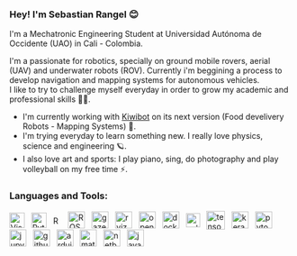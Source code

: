 ### Hey! I'm Sebastian Rangel 😊
I'm a Mechatronic Engineering Student at Universidad Autónoma de Occidente (UAO) in Cali - Colombia.

I'm a passionate for robotics, specially on ground mobile rovers, aerial (UAV) and underwater robots (ROV). Currently i'm beggining a process to develop navigation and mapping systems for autonomous vehicles.<br/>
I like to try to challenge myself everyday in order to grow my academic and professional skills 🤘🏻.

- I'm currently working with [Kiwibot][website] on its next version (Food develivery Robots - Mapping Systems) 🦾.
- I'm trying everyday to learn something new. I really love physics, science and engineering 🪐. 
- I also love art and sports: I play piano, sing, do photography and play volleyball on my free time ⚡.

[website]: https://kiwibot.com/

### **Languages and Tools**:

[<img align="middle" alt="Visual Studio Code" height="27px" src="https://upload.wikimedia.org/wikipedia/commons/thumb/9/9a/Visual_Studio_Code_1.35_icon.svg/1024px-Visual_Studio_Code_1.35_icon.svg.png" />][vscode]
&nbsp;&nbsp;[<img align="middle" alt="Python" height="27px" src="https://upload.wikimedia.org/wikipedia/commons/thumb/c/c3/Python-logo-notext.svg/1024px-Python-logo-notext.svg.png" />][python]
&nbsp;&nbsp;[<img align="middle" alt="ROS" height="15px" src="https://static.wixstatic.com/media/c5a9b9_7604335285bc4147a36b5c350a4b22c5~mv2.png/v1/fit/w_437%2Ch_115%2Cal_c%2Cq_80/file.png" />][ros]
&nbsp;&nbsp;[<img align="middle" alt="ROS2" height="30px" src="https://avatars3.githubusercontent.com/u/3979232?s=400&v=4" />][ros2]
&nbsp;&nbsp;[<img align="middle" alt="gazebo" height="30px" src="https://upload.wikimedia.org/wikipedia/en/1/13/Gazebo_logo.svg" />][gazebo]
&nbsp;&nbsp;[<img align="middle" alt="rviz" height="30px" src="https://store.yonohub.com/wp-content/uploads/2020/06/rviz.svg" />][rviz]
&nbsp;&nbsp;[<img align="middle" alt="opencv" height="30px" src="https://upload.wikimedia.org/wikipedia/commons/3/32/OpenCV_Logo_with_text_svg_version.svg" />][opencv]
&nbsp;&nbsp;[<img align="middle" alt="docker" height="30px" src="https://www.docker.com/sites/default/files/d8/styles/role_icon/public/2019-07/Moby-logo.png?itok=sYH_JEaJ" />][docker]
&nbsp;&nbsp;[<img align="middle" alt="yolo" height="25px" src="https://img.favpng.com/5/13/4/yolo-object-detection-darknet-opencv-convolutional-neural-network-png-favpng-j7FKX339NgCi1RcH8Sbs5ecHS.jpg" />][yolo]
&nbsp;&nbsp;[<img align="middle" alt="tensorflow" height="33px" src="https://www.kubeflow.org/docs/images/logos/TensorFlow.png" />][tensorflow]
&nbsp;&nbsp;[<img align="middle" alt="keras" height="30px" src="https://upload.wikimedia.org/wikipedia/commons/thumb/a/ae/Keras_logo.svg/1024px-Keras_logo.svg.png" />][keras]
&nbsp;&nbsp;[<img align="middle" alt="pytorch" height="30px" src="https://pytorch.org/assets/images/pytorch-logo.png" />][pytorch]
&nbsp;&nbsp;[<img align="middle" alt="jupyter" height="30px" src="https://upload.wikimedia.org/wikipedia/commons/thumb/3/38/Jupyter_logo.svg/1200px-Jupyter_logo.svg.png" />][jupyter]
&nbsp;&nbsp;[<img align="middle" alt="github" height="30px" src="https://upload.wikimedia.org/wikipedia/commons/thumb/9/91/Octicons-mark-github.svg/1024px-Octicons-mark-github.svg.png" />][github]
&nbsp;&nbsp;[<img align="middle" alt="arduino" height="30px" src="https://encrypted-tbn0.gstatic.com/images?q=tbn:ANd9GcT2XbpDr_mjH49xb5uq36h6VLT3-pOnN8wq0Q&usqp=CAU" />][arduino]
&nbsp;&nbsp;[<img align="middle" alt="matlab" height="30px" src="https://doc.opendtect.org/6.0.0/doc/od_userdoc/content/resources/images/appendix_f/matlab.jpeg" />][matlab]
&nbsp;&nbsp;[<img align="middle" alt="netbeans" height="30px" src="https://upload.wikimedia.org/wikipedia/commons/thumb/9/98/Apache_NetBeans_Logo.svg/666px-Apache_NetBeans_Logo.svg.png" />][netbeans]
&nbsp;&nbsp;[<img align="middle" alt="java" height="30px" src="https://logos-download.com/wp-content/uploads/2016/10/Java_logo_icon.png" />][java]

[vscode]: https://code.visualstudio.com/
[python]: https://www.python.org/
[ros]: https://www.ros.org/
[ros2]: https://index.ros.org/doc/ros2/
[gazebo]: http://www.gazebosim.org/
[rviz]: http://wiki.ros.org/rviz
[opencv]: https://www.opencv.org/
[docker]: https://www.docker.com/
[yolo]: https://www.atlassian.com
[tensorflow]: https://www.tensorflow.org/
[keras]: https://www.keras.io/
[pytorch]: https://www.pytorch.org/
[jupyter]: https://www.jupyter.org/
[github]: https://www.github.com/
[arduino]: https://www.arduino.cc/
[matlab]: https://www.mathworks.com/
[netbeans]: https://www.netbeans.org/
[java]: https://www.java.com/
<br/>
